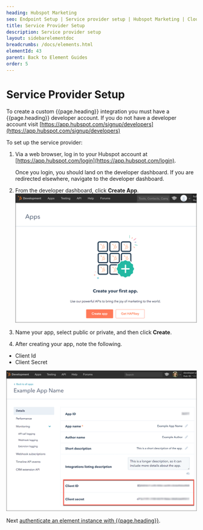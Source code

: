 ```yaml
---
heading: Hubspot Marketing
seo: Endpoint Setup | Service provider setup | Hubspot Marketing | Cloud Elements API Docs
title: Service Provider Setup
description: Service provider setup
layout: sidebarelementdoc
breadcrumbs: /docs/elements.html
elementId: 43
parent: Back to Element Guides
order: 5
---
```


# Service Provider Setup

To create a custom {{page.heading}} integration you must have a {{page.heading}} developer account. If you do not have a developer account visit [https://app.hubspot.com/signup/developers](https://app.hubspot.com/signup/developers)

To set up the service provider:

1. Via a web browser, log in to your Hubspot account at [https://app.hubspot.com/login](https://app.hubspot.com/login).

    Once you login, you should land on the developer dashboard. If you are redirected elsewhere, navigate to the developer dashboard.

1. From the developer dashboard, click **Create App**.
![Hubspot App step 1](img/hubspot_app_dash.png)
1. Name your app, select public or private, and then click **Create**.
1. After creating your app, note the following.
 * Client Id
 * Client Secret

![Hubspot App step 2](img/hubspot_app_settings_dash.png)

Next [authenticate an element instance with {{page.heading}}](authenticate.html).
